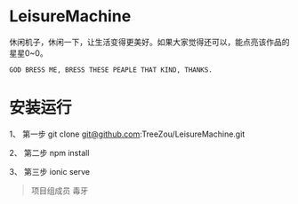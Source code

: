 # LeisureMachine
休闲机子，休闲一下，让生活变得更美好。如果大家觉得还可以，能点亮该作品的星星0~0。

```
GOD BRESS ME, BRESS THESE PEAPLE THAT KIND, THANKS.
```

# 安装运行
1、 第一步
git clone git@github.com:TreeZou/LeisureMachine.git

2、 第二步
npm install

3、 第三步
ionic serve

> 项目组成员 
毒牙





